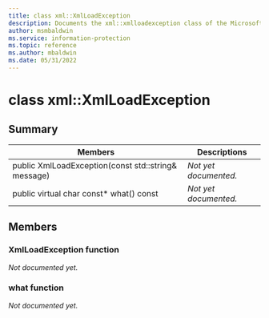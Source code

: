 ```yaml
---
title: class xml::XmlLoadException 
description: Documents the xml::xmlloadexception class of the Microsoft Information Protection (MIP) SDK.
author: msmbaldwin
ms.service: information-protection
ms.topic: reference
ms.author: mbaldwin
ms.date: 05/31/2022
---
```


# class xml::XmlLoadException 
  
## Summary
 Members                        | Descriptions                                
--------------------------------|---------------------------------------------
public XmlLoadException(const std::string& message)  | _Not yet documented._
public virtual char const* what() const  | _Not yet documented._
  
## Members
  
### XmlLoadException function
_Not documented yet._

  
### what function
_Not documented yet._

